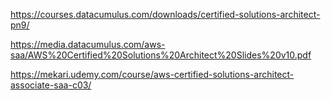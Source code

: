 https://courses.datacumulus.com/downloads/certified-solutions-architect-pn9/


https://media.datacumulus.com/aws-saa/AWS%20Certified%20Solutions%20Architect%20Slides%20v10.pdf

https://mekari.udemy.com/course/aws-certified-solutions-architect-associate-saa-c03/
